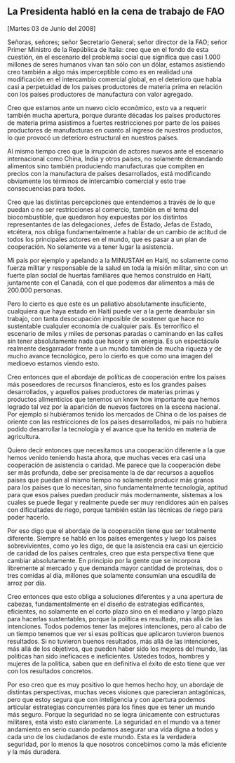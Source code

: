 La Presidenta habló en la cena de trabajo de FAO
------------------------------------------------

[Martes 03 de Junio del 2008]

Señoras, señores; señor Secretario General; señor director de la FAO;
señor Primer Ministro de la República de Italia: creo que en el fondo de
esta cuestión, en el escenario del problema social que significa que
casi 1.000 millones de seres humanos vivan tan sólo con un dólar,
estamos asistiendo creo también a algo más imperceptible como es en
realidad una modificación en el intercambio comercial global, en el
deterioro que había casi a perpetuidad de los países productores de
materia prima en relación con los países productores de manufactura con
valor agregado.

Creo que estamos ante un nuevo ciclo económico, esto va a requerir
también mucha apertura, porque durante décadas los países productores de
materia prima asistimos a fuertes restricciones por parte de los países
productores de manufacturas en cuanto al ingreso de nuestros productos,
lo que provocó un deterioro estructural en nuestros países.

Al mismo tiempo creo que la irrupción de actores nuevos ante el
escenario internacional como China, India y otros países, no solamente
demandando alimentos sino también produciendo manufacturas que compiten
en  precios con la manufactura de países desarrollados, está modificando
obviamente los términos de intercambio comercial y esto trae
consecuencias para todos.

Creo que las distintas percepciones que entendemos a través de lo que
puedan o no ser restricciones al comercio, también en el tema del
biocombustible, que quedaron hoy expuestas por los distintos           
representantes de las delegaciones, Jefes de Estado, Jefas de Estado,
etcétera, nos obliga fundamentalmente a hablar de un cambio de actitud
de todos los principales actores en el mundo, que es pasar a un plan de
cooperación. No solamente va a tener lugar la asistencia.

Mi país por ejemplo y apelando a la MINUSTAH en Haití, no solamente como
fuerza militar y responsable de la salud en toda la misión militar, sino
con un fuerte plan social de huertas familiares que hemos construido en
Haití, juntamente con el Canadá, con el que podemos dar alimentos a más
de 200.000 personas.

Pero lo cierto es que este es un paliativo absolutamente insuficiente,
cualquiera que haya estado en Haití puede ver a la gente deambular sin
trabajo, con tanta desocupación imposible de sostener que hace no
sustentable cualquier economía de cualquier país. Es terrorífico el
escenario de miles y miles de personas paradas o caminando en las calles
sin tener absolutamente nada que hacer y sin energía. Es un espectáculo
realmente desgarrador frente a un mundo también de mucha riqueza y de
mucho avance tecnológico, pero lo cierto es que como una imagen del
medioevo estamos viendo esto.

Creo entonces que el abordaje de políticas de cooperación entre los
países más poseedores de recursos financieros, esto es los grandes
países desarrollados, y aquellos países productores de materias primas y
productos alimenticios que tenemos un know how importante que hemos
logrado tal vez por la aparición de nuevos factores en la escena
nacional. Por ejemplo si hubiéramos tenido los mercados de China o de
los países de oriente con las restricciones de los países desarrollados,
mi país no hubiera podido desarrollar la tecnología y el avance que ha
tenido en materia de agricultura.

Quiero decir entonces que necesitamos una cooperación diferente a la que
hemos venido teniendo hasta ahora, que muchas veces era casi una
cooperación de asistencia o caridad. Me parece que la cooperación debe
ser más profunda, debe ser precisamente la de dar recursos a aquellos
países que puedan al mismo tiempo no solamente producir más granos para
los países que lo necesitan, sino fundamentalmente tecnología, aptitud
para que esos países puedan producir más modernamente, sistemas a los
cuales se puede llegar y realmente puede ser muy rendidores aún en
países con dificultades de riego, porque también están las técnicas de
riego para poder hacerlo.

Por eso digo que el abordaje de la cooperación tiene que ser totalmente
diferente. Siempre se habló en los países emergentes y luego los países
sobrevivientes, como yo les digo, de que la asistencia era casi un
ejercicio de caridad de los países centrales, creo que esta perspectiva
tiene que cambiar absolutamente. En principio por la gente que se
incorpora libremente al mercado y que demanda mayor cantidad de
proteínas, dos o tres comidas al día, millones que solamente consumían
una escudilla de arroz por día.

Creo entonces que esto obliga a soluciones diferentes y a una apertura
de cabezas, fundamentalmente en el diseño de estrategias edificantes,
eficientes, no solamente en el corto plazo sino en el mediano y largo
plazo para hacerlas sustentables, porque la política es resultado, más
allá de las intenciones. Todos podemos tener las mejores intenciones,
pero al cabo de un tiempo tenemos que ver si esas políticas que
aplicaron tuvieron buenos resultados. Si no tuvieron buenos resultados,
más allá de las intenciones, más allá de los objetivos, que pueden haber
sido los mejores del mundo, las políticas han sido ineficaces e
ineficientes. Ustedes todos, hombres y mujeres de la política, saben que
en definitiva el éxito de esto tiene que ver con los resultados
concretos.

Por eso creo que es muy positivo lo que hemos hecho hoy, un abordaje de
distintas perspectivas, muchas veces visiones que parecieran
antagónicas, pero que estoy segura que con inteligencia y con apertura
podemos articular estrategias concurrentes para los fines que es tener
un mundo más seguro. Porque la seguridad no se logra únicamente con
estructuras militares, está visto esto claramente. La seguridad en el
mundo va a tener andamiento en serio cuando podamos asegurar una vida
digna a todos y cada uno de los ciudadanos de este mundo. Esta es la
verdadera seguridad, por lo menos la que nosotros concebimos como la más
eficiente y la más duradera.

 
